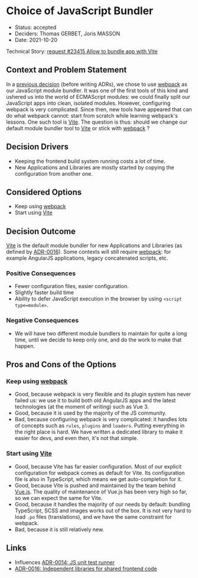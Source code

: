 # Choice of JavaScript Bundler

* Status: accepted
* Deciders: Thomas GERBET, Joris MASSON
* Date: 2021-10-20

Technical Story: [request #23415 Allow to bundle app with Vite][0]

## Context and Problem Statement

In a [previous decision][2] (before writing ADRs), we chose to use [webpack][3] as our JavaScript module bundler. It was one of the first tools of this kind and ushered us into the world of ECMAScript modules: we could finally split our JavaScript apps into clean, isolated modules. However, configuring webpack is very complicated. Since then, new tools have appeared that can do what webpack cannot: start from scratch while learning webpack's lessons. One such tool is [Vite][4]. The question is thus: should we change our default module bundler tool to [Vite][4] or stick with [webpack][3] ?

## Decision Drivers

* Keeping the frontend build system running costs a lot of time.
* New Applications and Libraries are mostly started by copying the configuration from another one.

## Considered Options

* Keep using [webpack][3]
* Start using [Vite][4]

## Decision Outcome

[Vite][4] is the default module bundler for new Applications and Libraries (as defined by [ADR-0016][6]). Some contexts will still require [webpack][3]: for example AngularJS applications, legacy concatenated scripts, etc.

### Positive Consequences

* Fewer configuration files, easier configuration.
* Slightly faster build time
* Ability to defer JavaScript execution in the browser by using `<script type=module>`.

### Negative Consequences

* We will have two different module bundlers to maintain for quite a long time, until we decide to keep only one, and do the work to make that happen.

## Pros and Cons of the Options

### Keep using [webpack][3]

* Good, because webpack is very flexible and its plugin system has never failed us: we use it to build both old AngularJS apps and the latest technologies (at the moment of writing) such as Vue 3.
* Good, because it is used by the majority of the JS community.
* Bad, because configuring webpack is very complicated: it handles lots of concepts such as `rules`, `plugins` and `loaders`. Putting everything in the right place is hard. We have written a dedicated library to make it easier for devs, and even then, it's not that simple.

### Start using [Vite][4]

* Good, because Vite has far easier configuration. Most of our explicit configuration for webpack comes as default for Vite. Its configuration file is also in TypeScript, which means we get auto-completion for it.
* Good, because Vite is pushed and maintained by the team behind [Vue.js][5]. The quality of maintenance of Vue.js has been very high so far, so we can expect the same for Vite.
* Good, because it handles the majority of our needs by default: bundling TypeScript, SCSS and images works out of the box. It is not very hard to load `.po` files (translations), and we have the same constraint for webpack.
* Bad, because it is still relatively new.

## Links

* Influences [ADR-0014: JS unit test runner][1]
* [ADR-0016: Independent libraries for shared frontend code][6]

[0]: https://tuleap.net/plugins/tracker/?aid=23415
[1]: 0014-js-unit-test-runner.md
[2]: https://tuleap.net/plugins/tracker/?aid=10195
[3]: https://webpack.js.org/
[4]: https://vitejs.dev/
[5]: https://vitejs.dev/team.html
[6]: 0016-frontend-libraries.md
